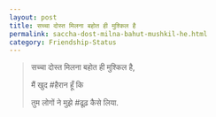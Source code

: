 ```yaml
---
layout: post
title: सच्चा दोस्त मिलना बहोत ही मुश्किल है
permalink: saccha-dost-milna-bahut-mushkil-he.html
category: Friendship-Status
---
```

> सच्चा दोस्त मिलना बहोत ही मुश्किल है, 
> 
> मैं खुद #हैरान हूँ कि 
> 
> तुम लोगों ने मुझे #ढूढ़ कैसे लिया.